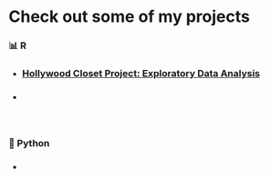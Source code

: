 # Check out some of my projects 

### :bar_chart:  R
- ### [Hollywood Closet Project: Exploratory Data Analysis](https://github.com/stcampione/HCP-Data-Analysis/blob/main/hcp-eda.ipynb)
- ###
<br>

### :snake:  Python 
- ### 
<br>
<br>
<br>
